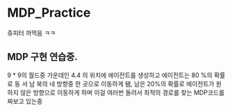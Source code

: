 # MDP_Practice

쥬피터 까먹음 ㅋㅋ

## MDP 구현 연습중.

9 * 9의 월드중 가운데인 4.4 의 위치에 에이전트를 생성하고 에이전트는 80 %의 확률로 동 서 남 북의 네 방향중 한 곳으로 이동하게 됌, 남은 20%의 확률로 에이전트가 원하지 않은 방향으로 이동하게 하며 이걸 여러번 돌려서 최적의 경로를 찾는 MDP코드를 짜보고 있는중
